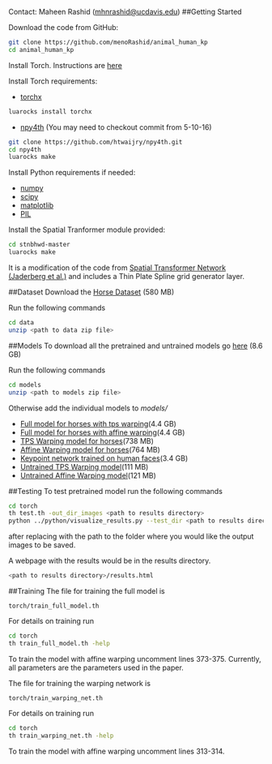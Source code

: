 Contact: Maheen Rashid (mhnrashid@ucdavis.edu)
##Getting Started

Download the code from GitHub:
```bash
git clone https://github.com/menoRashid/animal_human_kp
cd animal_human_kp
```
Install Torch. Instructions are [here](http://torch.ch/docs/getting-started.html)

Install Torch requirements:
* [torchx](https://github.com/nicholas-leonard/torchx)
```bash
luarocks install torchx
```
* [npy4th](https://github.com/htwaijry/npy4th) (You may need to checkout commit from 5-10-16)
```bash
git clone https://github.com/htwaijry/npy4th.git
cd npy4th
luarocks make
```

Install Python requirements if needed:
* [numpy](http://www.numpy.org/)
* [scipy](https://www.scipy.org/install.html)
* [matplotlib](http://matplotlib.org/users/installing.html)
* [PIL](http://www.pythonware.com/products/pil/)

Install the Spatial Tranformer module provided:
```bash
cd stnbhwd-master
luarocks make
```
It is a modification of the code from [Spatial Transformer Network (Jaderberg et al.)](https://github.com/qassemoquab/stnbhwd) and includes a Thin Plate Spline grid generator layer.

##Dataset
Download the [Horse Dataset](https://www.dropbox.com/s/9t770jhcjqo3mmg/release_data.zip) (580 MB)

Run the following commands
```bash
cd data
unzip <path to data zip file>
```

##Models
To download all the pretrained and untrained models go [here](https://www.dropbox.com/s/4r2ghpwoncq656t/release_models.zip) (8.6 GB)

Run the following commands
```bash
cd models
unzip <path to models zip file>
```
Otherwise add the individual models to *models/*
* [Full model for horses with tps warping](https://www.dropbox.com/s/3tc6qxqv9qw3suq/horse_full_model.dat)(4.4 GB)
* [Full model for horses with affine warping](https://www.dropbox.com/s/crg4ss6bbn0pt0n/horse_full_model_affine.dat)(4.4 GB)
* [TPS Warping model for horses](https://www.dropbox.com/s/penbxkrpu9on0js/horse_tps_model.dat)(738 MB)
* [Affine Warping model for horses](https://www.dropbox.com/s/1c6ujbh49ye8j61/horse_affine_model.dat)(764 MB)
* [Keypoint network trained on human faces](https://www.dropbox.com/s/u3l2qrmke66t62n/human_face_model.dat)(3.4 GB)
* [Untrained TPS Warping model](https://www.dropbox.com/s/19twyz9865zrz2a/tps_localization_net_untrained.dat)(111 MB)
* [Untrained Affine Warping model](https://www.dropbox.com/s/byxphqqmzrkstpa/affine_localization_net_untrained.dat)(121 MB)

##Testing
To test pretrained model run the following commands
```bash
cd torch
th test.th -out_dir_images <path to results directory>
python ../python/visualize_results.py --test_dir <path to results directory> 
```
after replacing <path to results directory> with the path to the folder where you would like the output images to be saved.

A webpage with the results would be in the results directory.
```bash
<path to results directory>/results.html
```

##Training
The file for training the full model is 
```
torch/train_full_model.th
```
For details on training run 
```bash
cd torch
th train_full_model.th -help
```
To train the model with affine warping uncomment lines 373-375. Currently, all parameters are the parameters used in the paper.

The file for training the warping network is 
```
torch/train_warping_net.th
```
For details on training run
```bash
cd torch
th train_warping_net.th -help
```
To train the model with affine warping uncomment lines 313-314.
